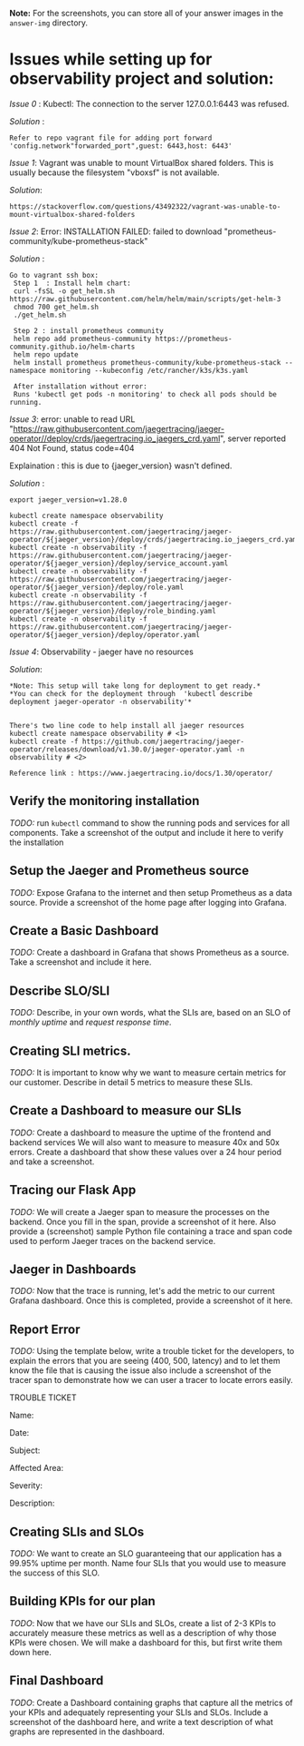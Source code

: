 **Note:** For the screenshots, you can store all of your answer images in the `answer-img` directory.

# Issues while setting up for observability project and solution:

*Issue 0* : Kubectl: The connection to the server 127.0.0.1:6443 was refused.

*Solution* :
```
Refer to repo vagrant file for adding port forward 'config.network"forwarded_port",guest: 6443,host: 6443'
```

*Issue 1*: Vagrant was unable to mount VirtualBox shared folders. This is usually because the filesystem "vboxsf" is not available.

*Solution*: 

```
https://stackoverflow.com/questions/43492322/vagrant-was-unable-to-mount-virtualbox-shared-folders
```

*Issue 2*: Error: INSTALLATION FAILED: failed to download "prometheus-community/kube-prometheus-stack"

*Solution* : 
```
Go to vagrant ssh box:
 Step 1  : Install helm chart:
 curl -fsSL -o get_helm.sh https://raw.githubusercontent.com/helm/helm/main/scripts/get-helm-3
 chmod 700 get_helm.sh
 ./get_helm.sh

 Step 2 : install prometheus community
 helm repo add prometheus-community https://prometheus-community.github.io/helm-charts
 helm repo update
 helm install prometheus prometheus-community/kube-prometheus-stack --namespace monitoring --kubeconfig /etc/rancher/k3s/k3s.yaml

 After installation without error:
 Runs 'kubectl get pods -n monitoring' to check all pods should be running.
```

*Issue 3*: error: unable to read URL "https://raw.githubusercontent.com/jaegertracing/jaeger-operator//deploy/crds/jaegertracing.io_jaegers_crd.yaml", server reported 404 Not Found, status code=404

Explaination : this is due to {jaeger_version} wasn't defined.

*Solution* : 
```
export jaeger_version=v1.28.0

kubectl create namespace observability
kubectl create -f https://raw.githubusercontent.com/jaegertracing/jaeger-operator/${jaeger_version}/deploy/crds/jaegertracing.io_jaegers_crd.yaml
kubectl create -n observability -f https://raw.githubusercontent.com/jaegertracing/jaeger-operator/${jaeger_version}/deploy/service_account.yaml
kubectl create -n observability -f https://raw.githubusercontent.com/jaegertracing/jaeger-operator/${jaeger_version}/deploy/role.yaml
kubectl create -n observability -f https://raw.githubusercontent.com/jaegertracing/jaeger-operator/${jaeger_version}/deploy/role_binding.yaml
kubectl create -n observability -f https://raw.githubusercontent.com/jaegertracing/jaeger-operator/${jaeger_version}/deploy/operator.yaml
```

*Issue 4*: Observability - jaeger have no resources

*Solution*:
```
*Note: This setup will take long for deployment to get ready.*
*You can check for the deployment through  'kubectl describe deployment jaeger-operator -n observability'*


There's two line code to help install all jaeger resources
kubectl create namespace observability # <1>
kubectl create -f https://github.com/jaegertracing/jaeger-operator/releases/download/v1.30.0/jaeger-operator.yaml -n observability # <2>

Reference link : https://www.jaegertracing.io/docs/1.30/operator/
```

## Verify the monitoring installation

*TODO:* run `kubectl` command to show the running pods and services for all components. Take a screenshot of the output and include it here to verify the installation

## Setup the Jaeger and Prometheus source
*TODO:* Expose Grafana to the internet and then setup Prometheus as a data source. Provide a screenshot of the home page after logging into Grafana.


## Create a Basic Dashboard
*TODO:* Create a dashboard in Grafana that shows Prometheus as a source. Take a screenshot and include it here.

## Describe SLO/SLI
*TODO:* Describe, in your own words, what the SLIs are, based on an SLO of *monthly uptime* and *request response time*.

## Creating SLI metrics.
*TODO:* It is important to know why we want to measure certain metrics for our customer. Describe in detail 5 metrics to measure these SLIs. 

## Create a Dashboard to measure our SLIs
*TODO:* Create a dashboard to measure the uptime of the frontend and backend services We will also want to measure to measure 40x and 50x errors. Create a dashboard that show these values over a 24 hour period and take a screenshot.

## Tracing our Flask App
*TODO:*  We will create a Jaeger span to measure the processes on the backend. Once you fill in the span, provide a screenshot of it here. Also provide a (screenshot) sample Python file containing a trace and span code used to perform Jaeger traces on the backend service.

## Jaeger in Dashboards
*TODO:* Now that the trace is running, let's add the metric to our current Grafana dashboard. Once this is completed, provide a screenshot of it here.

## Report Error
*TODO:* Using the template below, write a trouble ticket for the developers, to explain the errors that you are seeing (400, 500, latency) and to let them know the file that is causing the issue also include a screenshot of the tracer span to demonstrate how we can user a tracer to locate errors easily.

TROUBLE TICKET

Name:

Date:

Subject:

Affected Area:

Severity:

Description:


## Creating SLIs and SLOs
*TODO:* We want to create an SLO guaranteeing that our application has a 99.95% uptime per month. Name four SLIs that you would use to measure the success of this SLO.

## Building KPIs for our plan
*TODO*: Now that we have our SLIs and SLOs, create a list of 2-3 KPIs to accurately measure these metrics as well as a description of why those KPIs were chosen. We will make a dashboard for this, but first write them down here.

## Final Dashboard
*TODO*: Create a Dashboard containing graphs that capture all the metrics of your KPIs and adequately representing your SLIs and SLOs. Include a screenshot of the dashboard here, and write a text description of what graphs are represented in the dashboard.  
